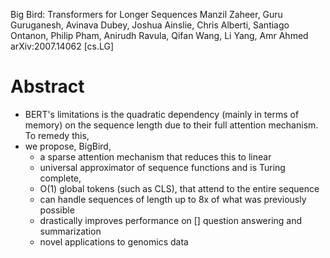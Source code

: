 Big Bird: Transformers for Longer Sequences
Manzil Zaheer, Guru Guruganesh, Avinava Dubey, Joshua Ainslie, Chris Alberti,
  Santiago Ontanon, Philip Pham, Anirudh Ravula, Qifan Wang, Li Yang, Amr Ahmed
arXiv:2007.14062 [cs.LG]

# Abstract

* BERT's limitations is the quadratic dependency (mainly in terms of memory) on
  the sequence length due to their full attention mechanism. To remedy this,
* we propose, BigBird,
  * a sparse attention mechanism that reduces this to linear
  * universal approximator of sequence functions and is Turing complete,
  * O(1) global tokens (such as CLS), that attend to the entire sequence
  * can handle sequences of length up to 8x of what was previously possible
  * drastically improves performance on [] question answering and summarization
  * novel applications to genomics data
